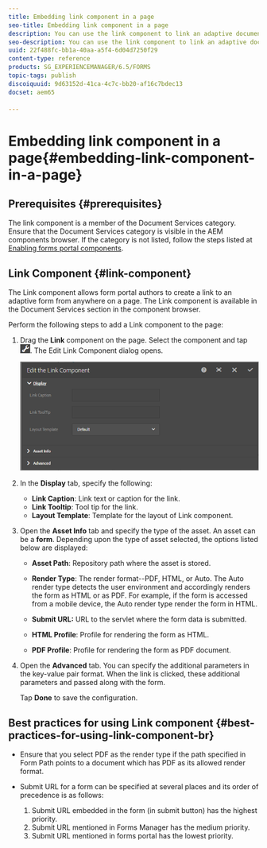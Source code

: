 ```yaml
---
title: Embedding link component in a page
seo-title: Embedding link component in a page
description: You can use the link component to link an adaptive document or an adaptive form from any page.
seo-description: You can use the link component to link an adaptive document or an adaptive form from any page.
uuid: 22f488fc-bb1a-40aa-a5f4-6d04d7250f29
content-type: reference
products: SG_EXPERIENCEMANAGER/6.5/FORMS
topic-tags: publish
discoiquuid: 9d63152d-41ca-4c7c-bb20-af16c7bdec13
docset: aem65

---
```


# Embedding link component in a page{#embedding-link-component-in-a-page}

## Prerequisites {#prerequisites}

The link component is a member of the Document Services category. Ensure that the Document Services category is visible in the AEM components browser. If the category is not listed, follow the steps listed at [Enabling forms portal components](/help/forms/using/enabling-forms-portal-components.md).

## Link Component {#link-component}

The Link component allows form portal authors to create a link to an adaptive form from anywhere on a page. The Link component is available in the Document Services section in the component browser.

Perform the following steps to add a Link component to the page:

1. Drag the **Link** component on the page. Select the component and tap ![cmppr](assets/cmppr.png). The Edit Link Component dialog opens.

   ![edit-link-component](assets/edit-link-component.png)

1. In the **Display** tab, specify the following:

    * **Link Caption**: Link text or caption for the link.
    * **Link Tooltip**: Tool tip for the link.
    * **Layout Template**: Template for the layout of Link component.

1. Open the **Asset Info** tab and specify the type of the asset. An asset can be a **form**. Depending upon the type of asset selected, the options listed below are displayed:

    * **Asset Path**: Repository path where the asset is stored.

    * **Render Type**: The render format--PDF, HTML, or Auto. The Auto render type detects the user environment and accordingly renders the form as HTML or as PDF. For example, if the form is accessed from a mobile device, the Auto render type render the form in HTML.
    * **Submit URL:**  URL to the servlet where the form data is submitted.
    * **HTML Profile**: Profile for rendering the form as HTML.
    * **PDF Profile**: Profile for rendering the form as PDF document.

1. Open the **Advanced** tab. You can specify the additional parameters in the key-value pair format. When the link is clicked, these additional parameters and passed along with the form.

   Tap **Done** to save the configuration.

## Best practices for using Link component {#best-practices-for-using-link-component-br}

* Ensure that you select PDF as the render type if the path specified in Form Path points to a document which has PDF as its allowed render format.
* Submit URL for a form can be specified at several places and its order of precedence is as follows:

    1. Submit URL embedded in the form (in submit button) has the highest priority.
    1. Submit URL mentioned in Forms Manager has the medium priority.
    1. Submit URL mentioned in forms portal has the lowest priority.
